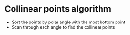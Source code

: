 # Collinear points algorithm
* Sort the points by polar angle with the most bottom point
* Scan through each angle to find the collinear points
